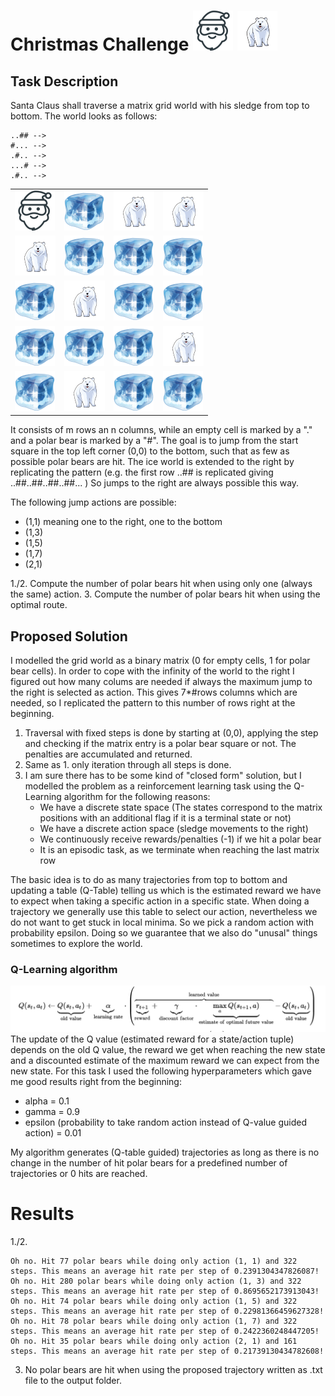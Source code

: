 
# Christmas Challenge <img src="images/santa.png" width="64"> <img src="images/polarbear.png" width="64">

## Task Description 
Santa Claus shall traverse a matrix grid world with his sledge from top to bottom.
The world looks as follows:

```
..## -->
#... -->
.#.. -->
...# -->
.#.. --> 

```

<table class="custom">
<tr>
<td>
<img src="images/santa_small.png">
</td>
<td>
<img src="images/ice_small.png">
</td>
<td>
<img src="images/polarbear_small.png">
</td>
<td>
<img src="images/polarbear_small.png">
</td>
</tr>

<tr>
<td>
<img src="images/polarbear_small.png">
</td>
<td>
<img src="images/ice_small.png">
</td>
<td>
<img src="images/ice_small.png">
</td>
<td>
<img src="images/ice_small.png">
</td>
</tr>

<tr>
<td>
<img src="images/ice_small.png">
</td>
<td>
<img src="images/polarbear_small.png">
</td>
<td>
<img src="images/ice_small.png">
</td>
<td>
<img src="images/ice_small.png">
</td>
</tr>

<tr>
<td>
<img src="images/ice_small.png">
</td>
<td>
<img src="images/ice_small.png">
</td>
<td>
<img src="images/ice_small.png">
</td>
<td>
<img src="images/polarbear_small.png">
</td>
</tr>

<tr>
<td>
<img src="images/ice_small.png">
</td>
<td>
<img src="images/polarbear_small.png">
</td>
<td>
<img src="images/ice_small.png">
</td>
<td>
<img src="images/ice_small.png">
</td>
</tr>


</table>


It consists of m rows an n columns, while an empty cell is marked by a "." and a polar bear is marked by a "#".
The goal is to jump from the start square in the top left corner (0,0) to the bottom, such that as few as possible 
polar bears are hit. 
The ice world is extended to the right by replicating the pattern (e.g. the first row ..## is replicated giving ..##..##..##..##... )
So jumps to the right are always possible this way.

The following jump actions are possible:

* (1,1) meaning one to the right, one to the bottom
* (1,3)
* (1,5)
* (1,7)
* (2,1)



1./2. Compute the number of polar bears hit when using only one (always the same) action.
3. Compute the number of polar bears hit when using the optimal route.
## Proposed Solution

I modelled the grid world as a binary matrix (0 for empty cells, 1 for polar bear cells).
In order to cope with the infinity of the world to the right I figured out how many colums are needed if always the 
maximum jump to the right is selected as action. This gives 7*#rows columns which are needed, so I replicated the pattern to this number
of rows right at the beginning.

1. Traversal with fixed steps is done by starting at (0,0), applying the step and checking if the matrix entry is a
polar bear square or not. The penalties are accumulated and returned.
2. Same as 1. only iteration through all steps is done.
3. I am sure there has to be some kind of "closed form" solution, but I modelled the problem as a reinforcement learning task using the Q-Learning algorithm for the following reasons:
    * We have a discrete state space (The states correspond to the matrix positions with an additional flag if it is a terminal state or not)
    * We have a discrete action space (sledge movements to the right)
    * We continuously receive rewards/penalties (-1) if we hit a polar bear
    * It is an episodic task, as we terminate when reaching the last matrix row
    
The basic idea is to do as many trajectories from top to bottom and updating a table (Q-Table) telling us which is the estimated 
reward we have to expect when taking a specific action in a specific state. When doing a trajectory we generally use this table
to select our action, nevertheless we do not want to get stuck in local minima. So we pick a random action with probability epsilon.
Doing so we guarantee that we also do "unusal" things sometimes to explore the world.
### Q-Learning algorithm
![](images/qlearning.png)
The update of the Q value (estimated reward for a state/action tuple) depends on the old Q value, the reward we get when reaching the new state and a discounted 
estimate of the maximum reward we can expect from the new state. For this task I used the following hyperparameters which gave me good results right from the beginning:
* alpha = 0.1
* gamma = 0.9
* epsilon (probability to take random action instead of Q-value guided action) = 0.01

My algorithm generates (Q-table guided) trajectories as long as there is no change in the number of hit polar bears for
a predefined number of trajectories or 0 hits are reached.

# Results
1./2.

```
Oh no. Hit 77 polar bears while doing only action (1, 1) and 322 steps. This means an average hit rate per step of 0.2391304347826087!
Oh no. Hit 280 polar bears while doing only action (1, 3) and 322 steps. This means an average hit rate per step of 0.8695652173913043!
Oh no. Hit 74 polar bears while doing only action (1, 5) and 322 steps. This means an average hit rate per step of 0.22981366459627328!
Oh no. Hit 78 polar bears while doing only action (1, 7) and 322 steps. This means an average hit rate per step of 0.2422360248447205!
Oh no. Hit 35 polar bears while doing only action (2, 1) and 161 steps. This means an average hit rate per step of 0.21739130434782608!
```

3. No polar bears are hit when using the proposed trajectory written as .txt file to the output folder.
